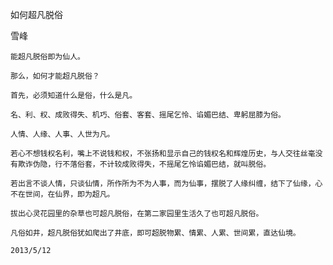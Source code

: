 如何超凡脱俗

雪峰


    能超凡脱俗即为仙人。

    那么，如何才能超凡脱俗？

    首先，必须知道什么是俗，什么是凡。

    名、利、权、成败得失、机巧、俗套、客套、摇尾乞怜、谄媚巴结、卑躬屈膝为俗。

    人情、人缘、人事、人世为凡。

    若心不想钱权名利，嘴上不说钱和权，不张扬和显示自己的钱权名和辉煌历史，与人交往丝毫没有欺诈伪隐，行不落俗套，不计较成败得失，不摇尾乞怜谄媚巴结，就叫脱俗。

    若出言不谈人情，只谈仙情，所作所为不为人事，而为仙事，摆脱了人缘纠缠，结下了仙缘，心不在世间，在仙界，即为超凡。

    拔出心灵花园里的杂草也可超凡脱俗，在第二家园里生活久了也可超凡脱俗。

    凡俗如井，超凡脱俗犹如爬出了井底，即可超脱物累、情累、人累、世间累，直达仙境。

    2013/5/12



